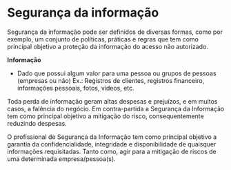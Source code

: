 # Segurança da informação

Segurança da informação pode ser definidos de diversas formas, como por exemplo, um conjunto de políticas, práticas e regras que tem como principal objetivo a proteção da informação do acesso não autorizado.

**Informação**
- Dado que possui algum valor para uma pessoa ou grupos de pessoas (empresas ou não)
Ex.: Registros de clientes, registros financeiro, informações pessoais, fotos, vídeos, etc.

Toda perda de informação geram altas despesas e prejuízos, e em muitos casos, a falência do negócio. 
Em contra-partida a Segurança da Informação tem como principal objetivo a mitigação do risco, consequentemente reduzindo despesas.

O profissional de Segurança da Informação tem como principal objetivo a garantia da confidencialidade, integridade e disponibilidade de quaisquer informações requisitadas.
Tanto como, agir para a mitigação de riscos de uma determinada empresa/pessoa(s).



